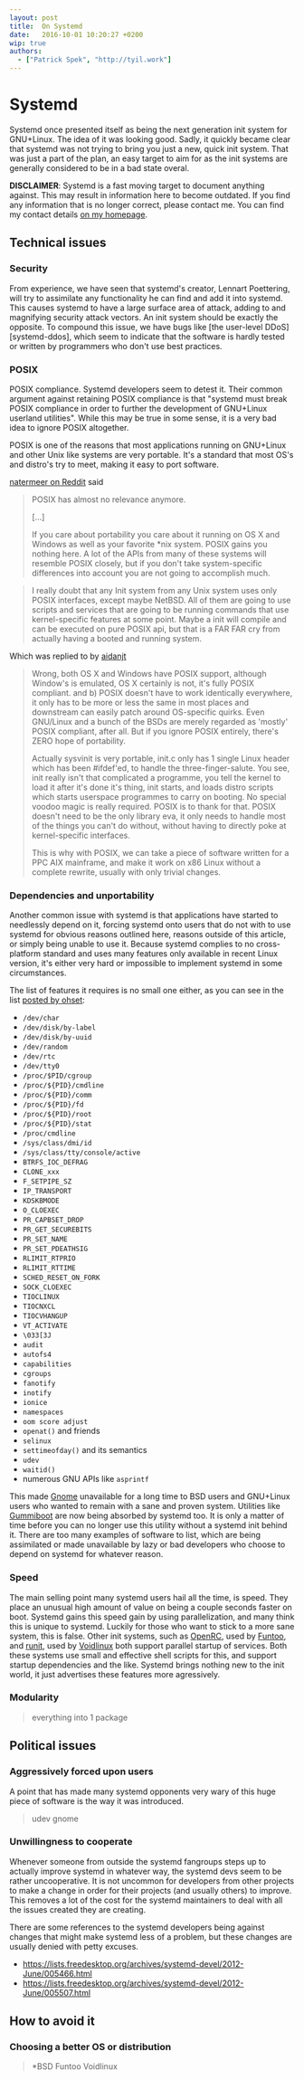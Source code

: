 ```yaml
---
layout: post
title:  On Systemd
date:   2016-10-01 10:20:27 +0200
wip: true
authors:
  - ["Patrick Spek", "http://tyil.work"]
---
```


# Systemd
Systemd once presented itself as being the next generation init system for
GNU+Linux. The idea of it was looking good. Sadly, it quickly became clear that
systemd was not trying to bring you just a new, quick init system. That was
just a part of the plan, an easy target to aim for as the init systems are
generally considered to be in a bad state overal.

**DISCLAIMER**: Systemd is a fast moving target to document anything against.
This may result in information here to become outdated. If you find any
information that is no longer correct, please contact me. You can find my
contact details [on my homepage][tyil].

## Technical issues
### Security
From experience, we have seen that systemd's creator, Lennart Poettering, will
try to assimilate any functionality he can find and add it into systemd.  This
causes systemd to have a large surface area of attack, adding to and magnifying
security attack vectors. An init system should be exactly the opposite. To
compound this issue, we have bugs like [the user-level DDoS][systemd-ddos],
which seem to indicate that the software is hardly tested or written by
programmers who don't use best practices.

### POSIX
POSIX compliance. Systemd developers seem to detest it. Their common argument
against retaining POSIX compliance is that "systemd must break POSIX compliance
in order to further the development of GNU+Linux userland utilities". While
this may be true in some sense, it is a very bad idea to ignore POSIX
altogether.

POSIX is one of the reasons that most applications running on GNU+Linux and
other Unix like systems are very portable. It's a standard that most OS's and
distro's try to meet, making it easy to port software.

[natermeer on Reddit][reddit-natermeer] said
> POSIX has almost no relevance anymore.
>
> [...]
>
> If you care about portability you care about it running on OS X and Windows
> as well as your favorite \*nix system. POSIX gains you nothing here. A lot
> of the APIs from many of these systems will resemble POSIX closely, but if
> you don't take system-specific differences into account you are not going
> to accomplish much.

> I really doubt that any Init system from any Unix system uses only POSIX
> interfaces, except maybe NetBSD. All of them are going to use scripts and
> services that are going to be running commands that use kernel-specific
> features at some point. Maybe a init will compile and can be executed on
> pure POSIX api, but that is a FAR FAR cry from actually having a booted and
> running system.

Which was replied to by [aidanjt][reddit-aidanjt]
> Wrong, both OS X and Windows have POSIX support, although Window's is emulated,
> OS X certainly is not, it's fully POSIX compliant. and b) POSIX doesn't have to
> work identically everywhere, it only has to be more or less the same in most
> places and downstream can easily patch around OS-specific quirks. Even
> GNU/Linux and a bunch of the BSDs are merely regarded as 'mostly' POSIX
> compliant, after all. But if you ignore POSIX entirely, there's ZERO hope of
> portability.
>
> Actually sysvinit is very portable, init.c only has 1 single Linux header which
> has been #ifdef'ed, to handle the three-finger-salute. You see, init really
> isn't that complicated a programme, you tell the kernel to load it after it's
> done it's thing, init starts, and loads distro scripts which starts userspace
> programmes to carry on booting. No special voodoo magic is really required.
> POSIX is to thank for that. POSIX doesn't need to be the only library eva, it
> only needs to handle most of the things you can't do without, without having to
> directly poke at kernel-specific interfaces.
>
> This is why with POSIX, we can take a piece of software written for a PPC AIX
> mainframe, and make it work on x86 Linux without a complete rewrite, usually
> with only trivial changes.

### Dependencies and unportability
Another common issue with systemd is that applications have started to
needlessly depend on it, forcing systemd onto users that do not with to use
systemd for obvious reasons outlined here, reasons outside of this article, or
simply being unable to use it. Because systemd complies to no cross-platform
standard and uses many features only available in recent Linux version, it's
either very hard or impossible to implement systemd in some circumstances.

The list of features it requires is no small one either, as you can see in the
list [posted by ohset][reddit-ohet]:

- `/dev/char`
- `/dev/disk/by-label`
- `/dev/disk/by-uuid`
- `/dev/random`
- `/dev/rtc`
- `/dev/tty0`
- `/proc/$PID/cgroup`
- `/proc/${PID}/cmdline`
- `/proc/${PID}/comm`
- `/proc/${PID}/fd`
- `/proc/${PID}/root`
- `/proc/${PID}/stat`
- `/proc/cmdline`
- `/sys/class/dmi/id`
- `/sys/class/tty/console/active`
- `BTRFS_IOC_DEFRAG`
- `CLONE_xxx`
- `F_SETPIPE_SZ`
- `IP_TRANSPORT`
- `KDSKBMODE`
- `O_CLOEXEC`
- `PR_CAPBSET_DROP`
- `PR_GET_SECUREBITS`
- `PR_SET_NAME`
- `PR_SET_PDEATHSIG`
- `RLIMIT_RTPRIO`
- `RLIMIT_RTTIME`
- `SCHED_RESET_ON_FORK`
- `SOCK_CLOEXEC`
- `TIOCLINUX`
- `TIOCNXCL`
- `TIOCVHANGUP`
- `VT_ACTIVATE`
- `\033[3J`
- `audit`
- `autofs4`
- `capabilities`
- `cgroups`
- `fanotify`
- `inotify`
- `ionice`
- `namespaces`
- `oom score adjust`
- `openat()` and friends
- `selinux`
- `settimeofday()` and its semantics
- `udev`
- `waitid()`
- numerous GNU APIs like `asprintf`

This made [Gnome][gnome] unavailable for a long time to BSD users and GNU+Linux
users who wanted to remain with a sane and proven system. Utilities like
[Gummiboot][gummiboot] are now being absorbed by systemd too. It is only a
matter of time before you can no longer use this utility without a systemd init
behind it. There are too many examples of software to list, which are being
assimilated or made unavailable by lazy or bad developers who choose to depend
on systemd for whatever reason.

### Speed
The main selling point many systemd users hail all the time, is speed. They
place an unusual high amount of value on being a couple seconds faster on boot.
Systemd gains this speed gain by using parallelization, and many think this is
unique to systemd. Luckily for those who want to stick to a more sane system,
this is false. Other init systems, such as [OpenRC][openrc], used by
[Funtoo][funtoo], and [runit][runit], used by [Voidlinux][voidlinux] both
support parallel startup of services.  Both these systems use small and
effective shell scripts for this, and support startup dependencies and the
like. Systemd brings nothing new to the init world, it just advertises these
features more agressively.

### Modularity
> everything into 1 package

## Political issues
### Aggressively forced upon users
A point that has made many systemd opponents very wary of this huge piece of
software is the way it was introduced.

> udev
> gnome

### Unwillingness to cooperate
Whenever someone from outside the systemd fangroups steps up to actually
improve systemd in whatever way, the systemd devs seem to be rather
uncooperative. It is not uncommon for developers from other projects to make a
change in order for their projects (and usually others) to improve. This
removes a lot of the cost for the systemd maintainers to deal with all the
issues created they are creating.

There are some references to the systemd developers being against changes that
might make systemd less of a problem, but these changes are usually denied with
petty excuses.

- https://lists.freedesktop.org/archives/systemd-devel/2012-June/005466.html
- https://lists.freedesktop.org/archives/systemd-devel/2012-June/005507.html

## How to avoid it
### Choosing a better OS or distribution
> \*BSD
> Funtoo
> Voidlinux

[funtoo]: http://www.funtoo.org/Welcome
[gnome]: http://www.gnome.org/
[gummiboot]: https://en.wikipedia.org/wiki/Gummiboot_(software)
[openrc]: https://en.wikipedia.org/wiki/OpenRC
[reddit-aidanjt]: https://www.reddit.com/r/linux/comments/132gle/eli5_the_systemd_vs_initupstart_controversy/c72saay
[reddit-natermeer]: https://www.reddit.com/r/linux/comments/132gle/eli5_the_systemd_vs_initupstart_controversy/c70hrsq
[reddit-ohet]: https://www.reddit.com/r/linux/comments/132gle/eli5_the_systemd_vs_initupstart_controversy/c70cao2
[runit]: http://smarden.org/runit/
[systemd-dos]: https://github.com/systemd/systemd/blob/b8fafaf4a1cffd02389d61ed92ca7acb1b8c739c/src/core/manager.c#L1666
[tyil]: http://tyil.work
[voidlinux]: http://www.voidlinux.eu/

